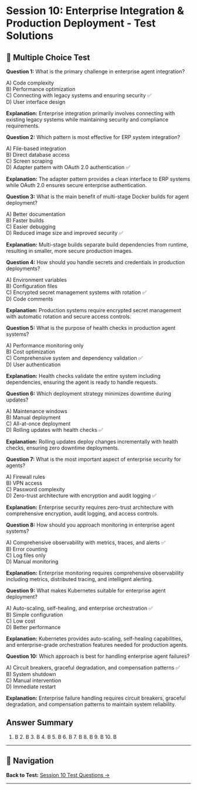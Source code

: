 # Session 10: Enterprise Integration & Production Deployment - Test Solutions

## 📝 Multiple Choice Test

**Question 1:** What is the primary challenge in enterprise agent integration?  

A) Code complexity  
B) Performance optimization  
C) Connecting with legacy systems and ensuring security ✅  
D) User interface design  

**Explanation:** Enterprise integration primarily involves connecting with existing legacy systems while maintaining security and compliance requirements.

**Question 2:** Which pattern is most effective for ERP system integration?  

A) File-based integration  
B) Direct database access  
C) Screen scraping  
D) Adapter pattern with OAuth 2.0 authentication ✅  

**Explanation:** The adapter pattern provides a clean interface to ERP systems while OAuth 2.0 ensures secure enterprise authentication.

**Question 3:** What is the main benefit of multi-stage Docker builds for agent deployment?  

A) Better documentation  
B) Faster builds  
C) Easier debugging  
D) Reduced image size and improved security ✅  

**Explanation:** Multi-stage builds separate build dependencies from runtime, resulting in smaller, more secure production images.

**Question 4:** How should you handle secrets and credentials in production deployments?  

A) Environment variables  
B) Configuration files  
C) Encrypted secret management systems with rotation ✅  
D) Code comments  

**Explanation:** Production systems require encrypted secret management with automatic rotation and secure access controls.

**Question 5:** What is the purpose of health checks in production agent systems?  

A) Performance monitoring only  
B) Cost optimization  
C) Comprehensive system and dependency validation ✅  
D) User authentication  

**Explanation:** Health checks validate the entire system including dependencies, ensuring the agent is ready to handle requests.

**Question 6:** Which deployment strategy minimizes downtime during updates?  

A) Maintenance windows  
B) Manual deployment  
C) All-at-once deployment  
D) Rolling updates with health checks ✅  

**Explanation:** Rolling updates deploy changes incrementally with health checks, ensuring zero downtime deployments.

**Question 7:** What is the most important aspect of enterprise security for agents?  

A) Firewall rules  
B) VPN access  
C) Password complexity  
D) Zero-trust architecture with encryption and audit logging ✅  

**Explanation:** Enterprise security requires zero-trust architecture with comprehensive encryption, audit logging, and access controls.

**Question 8:** How should you approach monitoring in enterprise agent systems?  

A) Comprehensive observability with metrics, traces, and alerts ✅  
B) Error counting  
C) Log files only  
D) Manual monitoring  

**Explanation:** Enterprise monitoring requires comprehensive observability including metrics, distributed tracing, and intelligent alerting.

**Question 9:** What makes Kubernetes suitable for enterprise agent deployment?  

A) Auto-scaling, self-healing, and enterprise orchestration ✅  
B) Simple configuration  
C) Low cost  
D) Better performance  

**Explanation:** Kubernetes provides auto-scaling, self-healing capabilities, and enterprise-grade orchestration features needed for production agents.

**Question 10:** Which approach is best for handling enterprise agent failures?  

A) Circuit breakers, graceful degradation, and compensation patterns ✅  
B) System shutdown  
C) Manual intervention  
D) Immediate restart  

**Explanation:** Enterprise failure handling requires circuit breakers, graceful degradation, and compensation patterns to maintain system reliability.

## Answer Summary

1. B  2. B  3. B  4. B  5. B  6. B  7. B  8. B  9. B  10. B

---

## 🧭 Navigation

**Back to Test:** [Session 10 Test Questions →](Session10_*.md#multiple-choice-test)

---
